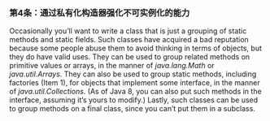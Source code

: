 ### 第4条：通过私有化构造器强化不可实例化的能力

Occasionally you’ll want to write a class that is just a grouping of static methods and static fields. Such classes have acquired a bad reputation because some people abuse them to avoid thinking in terms of objects, but they do have valid uses. They can be used to group related methods on primitive values or arrays, in the manner of _java.lang.Math_ or _java.util.Arrays_. They can also be used to group static methods, including factories \(Item 1\), for objects that implement some interface, in the manner of _java.util.Collections_. \(As of Java 8, you can also put such methods in the interface, assuming it’s yours to modify.\) Lastly, such classes can be used to group methods on a final class, since you can’t put them in a subclass.





